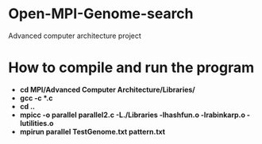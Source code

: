 # Open-MPI-Genome-search
Advanced computer architecture project

# How to compile and run the program
 * **cd MPI/Advanced Computer Architecture/Libraries/**
 * **gcc -c \*.c**
 * **cd ..**
 * **mpicc -o parallel parallel2.c -L./Libraries -lhashfun.o -lrabinkarp.o -lutilities.o**
 * **mpirun parallel TestGenome.txt pattern.txt**
